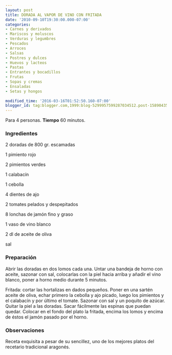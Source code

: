 ```yaml
---
layout: post
title: DORADA AL VAPOR DE VINO CON FRITADA
date: '2010-09-10T19:30:00.000-07:00'
categories:
- Carnes y derivados
- Mariscos y moluscos
- Verduras y legumbres
- Pescados
- Arroces
- Salsas
- Postres y dulces
- Huevos y lacteos
- Pastas
- Entrantes y bocadillos
- Frutas
- Sopas y cremas
- Ensaladas
- Setas y hongos
 
modified_time: '2016-03-16T01:52:50.160-07:00'
blogger_id: tag:blogger.com,1999:blog-5299957599287034512.post-1589043550776257410
---
```


Para 4 personas.
<b>Tiempo</b> 60 minutos.

<h3>Ingredientes</h3>

2 doradas de 800 gr. escamadas

1 pimiento rojo

2 pimientos verdes

1 calabacín

1 cebolla

4 dientes de ajo

2 tomates pelados y despepitados

8 lonchas de jamón fino y graso

1 vaso de vino blanco

2 dl de aceite de oliva

sal

<h3>Preparación</h3>

Abrir las doradas en dos lomos cada una. Untar una bandeja de horno con aceite, sazonar con sal, colocarlas con la piel hacia arriba y añadir el vino blanco, poner a horno medio durante 5 minutos.

Fritada: cortar las hortalizas en dados pequeños. Poner en una sartén aceite de oliva, echar primero la cebolla y ajo picado, luego los pimientos y el calabacín y por último el tomate. Sazonar con sal y un poquito de azúcar. Quitar la piel a las doradas. Sacar fácilmente las espinas que puedan quedar. Colocar en el fondo del plato la fritada, encima los lomos y encima de éstos el jamón pasado por el horno.

<h3>Observaciones</h3>

Receta exquisita a pesar de su sencillez, uno de los mejores platos del recetario tradicional aragonés.

